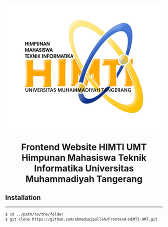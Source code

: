 <p align="center"><a href="https://himtiumt.org" target="_blank"><img src="assets/images/HIMTI1.png"  alt="HIMTI Logo"></a></p>

<h1 align="center">
Frontend Website HIMTI UMT Himpunan Mahasiswa Teknik Informatika Universitas Muhammadiyah Tangerang</h1>

## Installation

---

```
$ cd ../path/to/the/folder
$ git clone https://github.com/ahmadsaipullah/Frontend-HIMTI-UMT.git

```
